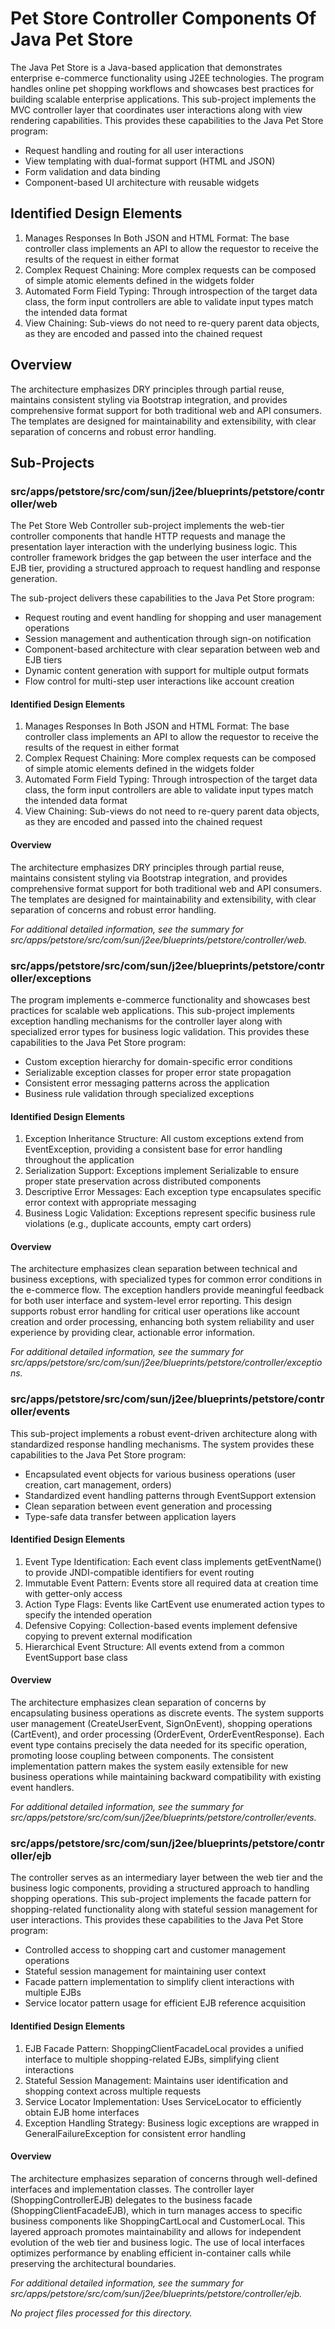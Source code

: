 # Pet Store Controller Components Of Java Pet Store

The Java Pet Store is a Java-based application that demonstrates enterprise e-commerce functionality using J2EE technologies. The program handles online pet shopping workflows and showcases best practices for building scalable enterprise applications. This sub-project implements the MVC controller layer that coordinates user interactions along with view rendering capabilities. This provides these capabilities to the Java Pet Store program:

- Request handling and routing for all user interactions
- View templating with dual-format support (HTML and JSON)
- Form validation and data binding
- Component-based UI architecture with reusable widgets

## Identified Design Elements

1. Manages Responses In Both JSON and HTML Format: The base controller class implements an API to allow the requestor to receive the results of the request in either format
2. Complex Request Chaining: More complex requests can be composed of simple atomic elements defined in the widgets folder
3. Automated Form Field Typing: Through introspection of the target data class, the form input controllers are able to validate input types match the intended data format
4. View Chaining: Sub-views do not need to re-query parent data objects, as they are encoded and passed into the chained request

## Overview
The architecture emphasizes DRY principles through partial reuse, maintains consistent styling via Bootstrap integration, and provides comprehensive format support for both traditional web and API consumers. The templates are designed for maintainability and extensibility, with clear separation of concerns and robust error handling.

## Sub-Projects

### src/apps/petstore/src/com/sun/j2ee/blueprints/petstore/controller/web

The Pet Store Web Controller sub-project implements the web-tier controller components that handle HTTP requests and manage the presentation layer interaction with the underlying business logic. This controller framework bridges the gap between the user interface and the EJB tier, providing a structured approach to request handling and response generation.

The sub-project delivers these capabilities to the Java Pet Store program:

- Request routing and event handling for shopping and user management operations
- Session management and authentication through sign-on notification
- Component-based architecture with clear separation between web and EJB tiers
- Dynamic content generation with support for multiple output formats
- Flow control for multi-step user interactions like account creation

#### Identified Design Elements

1. Manages Responses In Both JSON and HTML Format: The base controller class implements an API to allow the requestor to receive the results of the request in either format
2. Complex Request Chaining: More complex requests can be composed of simple atomic elements defined in the widgets folder
3. Automated Form Field Typing: Through introspection of the target data class, the form input controllers are able to validate input types match the intended data format
4. View Chaining: Sub-views do not need to re-query parent data objects, as they are encoded and passed into the chained request

#### Overview
The architecture emphasizes DRY principles through partial reuse, maintains consistent styling via Bootstrap integration, and provides comprehensive format support for both traditional web and API consumers. The templates are designed for maintainability and extensibility, with clear separation of concerns and robust error handling.

  *For additional detailed information, see the summary for src/apps/petstore/src/com/sun/j2ee/blueprints/petstore/controller/web.*

### src/apps/petstore/src/com/sun/j2ee/blueprints/petstore/controller/exceptions

The program implements e-commerce functionality and showcases best practices for scalable web applications. This sub-project implements exception handling mechanisms for the controller layer along with specialized error types for business logic validation. This provides these capabilities to the Java Pet Store program:

- Custom exception hierarchy for domain-specific error conditions
- Serializable exception classes for proper error state propagation
- Consistent error messaging patterns across the application
- Business rule validation through specialized exceptions

#### Identified Design Elements

1. Exception Inheritance Structure: All custom exceptions extend from EventException, providing a consistent base for error handling throughout the application
2. Serialization Support: Exceptions implement Serializable to ensure proper state preservation across distributed components
3. Descriptive Error Messages: Each exception type encapsulates specific error context with appropriate messaging
4. Business Logic Validation: Exceptions represent specific business rule violations (e.g., duplicate accounts, empty cart orders)

#### Overview
The architecture emphasizes clean separation between technical and business exceptions, with specialized types for common error conditions in the e-commerce flow. The exception handlers provide meaningful feedback for both user interface and system-level error reporting. This design supports robust error handling for critical user operations like account creation and order processing, enhancing both system reliability and user experience by providing clear, actionable error information.

  *For additional detailed information, see the summary for src/apps/petstore/src/com/sun/j2ee/blueprints/petstore/controller/exceptions.*

### src/apps/petstore/src/com/sun/j2ee/blueprints/petstore/controller/events

This sub-project implements a robust event-driven architecture along with standardized response handling mechanisms. The system provides these capabilities to the Java Pet Store program:

- Encapsulated event objects for various business operations (user creation, cart management, orders)
- Standardized event handling patterns through EventSupport extension
- Clean separation between event generation and processing
- Type-safe data transfer between application layers

#### Identified Design Elements

1. Event Type Identification: Each event class implements getEventName() to provide JNDI-compatible identifiers for event routing
2. Immutable Event Pattern: Events store all required data at creation time with getter-only access
3. Action Type Flags: Events like CartEvent use enumerated action types to specify the intended operation
4. Defensive Copying: Collection-based events implement defensive copying to prevent external modification
5. Hierarchical Event Structure: All events extend from a common EventSupport base class

#### Overview
The architecture emphasizes clean separation of concerns by encapsulating business operations as discrete events. The system supports user management (CreateUserEvent, SignOnEvent), shopping operations (CartEvent), and order processing (OrderEvent, OrderEventResponse). Each event type contains precisely the data needed for its specific operation, promoting loose coupling between components. The consistent implementation pattern makes the system easily extensible for new business operations while maintaining backward compatibility with existing event handlers.

  *For additional detailed information, see the summary for src/apps/petstore/src/com/sun/j2ee/blueprints/petstore/controller/events.*

### src/apps/petstore/src/com/sun/j2ee/blueprints/petstore/controller/ejb

The controller serves as an intermediary layer between the web tier and the business logic components, providing a structured approach to handling shopping operations. This sub-project implements the facade pattern for shopping-related functionality along with stateful session management for user interactions. This provides these capabilities to the Java Pet Store program:

- Controlled access to shopping cart and customer management operations
- Stateful session management for maintaining user context
- Facade pattern implementation to simplify client interactions with multiple EJBs
- Service locator pattern usage for efficient EJB reference acquisition

#### Identified Design Elements

1. EJB Facade Pattern: ShoppingClientFacadeLocal provides a unified interface to multiple shopping-related EJBs, simplifying client interactions
2. Stateful Session Management: Maintains user identification and shopping context across multiple requests
3. Service Locator Implementation: Uses ServiceLocator to efficiently obtain EJB home interfaces
4. Exception Handling Strategy: Business logic exceptions are wrapped in GeneralFailureException for consistent error handling

#### Overview
The architecture emphasizes separation of concerns through well-defined interfaces and implementation classes. The controller layer (ShoppingControllerEJB) delegates to the business facade (ShoppingClientFacadeEJB), which in turn manages access to specific business components like ShoppingCartLocal and CustomerLocal. This layered approach promotes maintainability and allows for independent evolution of the web tier and business logic. The use of local interfaces optimizes performance by enabling efficient in-container calls while preserving the architectural boundaries.

  *For additional detailed information, see the summary for src/apps/petstore/src/com/sun/j2ee/blueprints/petstore/controller/ejb.*

*No project files processed for this directory.*

[Generated by the Sage AI expert workbench: 2025-03-29 21:37:00  https://sage-tech.ai/workbench]: #